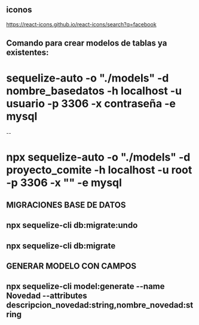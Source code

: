 ## iconos 
https://react-icons.github.io/react-icons/search?q=facebook

## Comando para crear modelos de tablas ya existentes:
<h1>sequelize-auto -o "./models" -d nombre_basedatos -h localhost -u usuario -p 3306 -x contraseña -e mysql</h1>
--
<h1>npx sequelize-auto -o "./models" -d proyecto_comite -h localhost -u root -p 3306 -x "" -e mysql</h1>


## MIGRACIONES BASE DE DATOS
<h2>npx sequelize-cli db:migrate:undo</h2>
<h2>npx sequelize-cli db:migrate</h2>

## GENERAR MODELO CON CAMPOS
<h2>npx sequelize-cli model:generate --name Novedad --attributes descripcion_novedad:string,nombre_novedad:string</h2>
